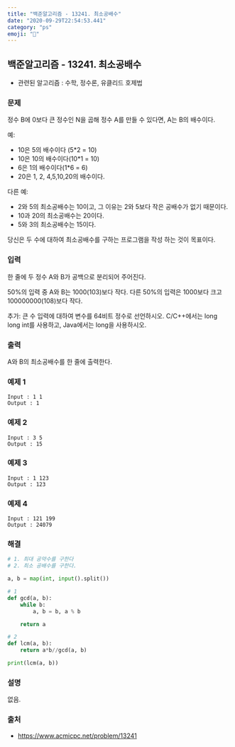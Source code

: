 ```yaml
---
title: "백준알고리즘 - 13241. 최소공배수"
date: "2020-09-29T22:54:53.441"
category: "ps"
emoji: "🌄"
---
```


## 백준알고리즘 - 13241. 최소공배수

- 관련된 알고리즘 : 수학, 정수론, 유클리드  호제법

### 문제

정수 B에 0보다 큰 정수인 N을 곱해 정수 A를 만들 수 있다면, A는 B의 배수이다.

예:

- 10은 5의 배수이다 (5*2 = 10)
- 10은 10의 배수이다(10*1 = 10)
- 6은 1의 배수이다(1*6 = 6)
- 20은 1, 2, 4,5,10,20의 배수이다.

다른 예:

- 2와 5의 최소공배수는 10이고, 그 이유는 2와 5보다 작은 공배수가 없기 때문이다.
- 10과 20의 최소공배수는 20이다.
- 5와 3의 최소공배수는 15이다.

당신은 두 수에 대하여 최소공배수를 구하는 프로그램을 작성 하는 것이 목표이다.

### 입력

한 줄에 두 정수 A와 B가 공백으로 분리되어 주어진다.

50%의 입력 중 A와 B는 1000(103)보다 작다. 다른 50%의 입력은 1000보다 크고 100000000(108)보다 작다.

추가: 큰 수 입력에 대하여 변수를 64비트 정수로 선언하시오. C/C++에서는 long long int를 사용하고, Java에서는 long을 사용하시오.

### 출력

A와 B의 최소공배수를 한 줄에 출력한다.

### 예제 1

```
Input : 1 1
Output : 1
```

### 예제 2

```
Input : 3 5
Output : 15
```

### 예제 3

```
Input : 1 123
Output : 123
```

### 예제 4

```
Input : 121 199
Output : 24079
```

### 해결

```python
# 1. 최대 공약수를 구한다
# 2. 최소 공배수를 구한다.

a, b = map(int, input().split())

# 1
def gcd(a, b):
    while b:
        a, b = b, a % b

    return a

# 2
def lcm(a, b):
    return a*b//gcd(a, b)

print(lcm(a, b))
```

### 설명

없음.

### 출처

- https://www.acmicpc.net/problem/13241
